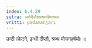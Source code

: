 ```yaml
---
index: 6.4.29
sutra: अवोदैधौद्मप्रश्रथहिमश्रथाः
vritti: padamanjari
---
```


  उन्दी त्केदने, इन्धी दीप्तौ, श्रन्थ मोचनहर्षयोः ॥